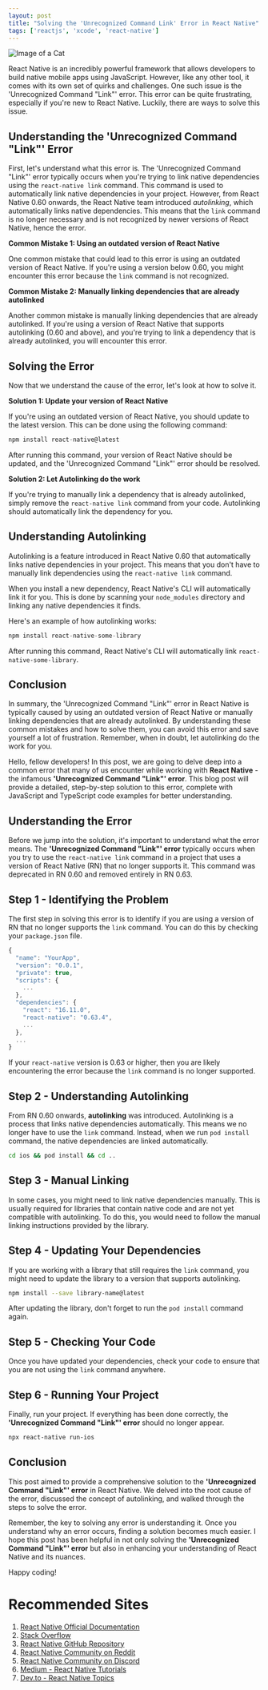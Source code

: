 ```yaml
---
layout: post
title: "Solving the 'Unrecognized Command Link' Error in React Native"
tags: ['reactjs', 'xcode', 'react-native']
---
```


![Image of a Cat](http://source.unsplash.com/1600x900/?cat)

React Native is an incredibly powerful framework that allows developers to build native mobile apps using JavaScript. However, like any other tool, it comes with its own set of quirks and challenges. One such issue is the 'Unrecognized Command "Link"' error. This error can be quite frustrating, especially if you're new to React Native. Luckily, there are ways to solve this issue.

## **Understanding the 'Unrecognized Command "Link"' Error**

First, let's understand what this error is. The 'Unrecognized Command "Link"' error typically occurs when you're trying to link native dependencies using the `react-native link` command. This command is used to automatically link native dependencies in your project. However, from React Native 0.60 onwards, the React Native team introduced _autolinking_, which automatically links native dependencies. This means that the `link` command is no longer necessary and is not recognized by newer versions of React Native, hence the error.

**Common Mistake 1: Using an outdated version of React Native**

One common mistake that could lead to this error is using an outdated version of React Native. If you're using a version below 0.60, you might encounter this error because the `link` command is not recognized.

**Common Mistake 2: Manually linking dependencies that are already autolinked**

Another common mistake is manually linking dependencies that are already autolinked. If you're using a version of React Native that supports autolinking (0.60 and above), and you're trying to link a dependency that is already autolinked, you will encounter this error.

## **Solving the Error**

Now that we understand the cause of the error, let's look at how to solve it.

**Solution 1: Update your version of React Native**

If you're using an outdated version of React Native, you should update to the latest version. This can be done using the following command:

```javascript
npm install react-native@latest
```

After running this command, your version of React Native should be updated, and the 'Unrecognized Command "Link"' error should be resolved.

**Solution 2: Let Autolinking do the work**

If you're trying to manually link a dependency that is already autolinked, simply remove the `react-native link` command from your code. Autolinking should automatically link the dependency for you. 

## **Understanding Autolinking**

Autolinking is a feature introduced in React Native 0.60 that automatically links native dependencies in your project. This means that you don't have to manually link dependencies using the `react-native link` command.

When you install a new dependency, React Native's CLI will automatically link it for you. This is done by scanning your `node_modules` directory and linking any native dependencies it finds.

Here's an example of how autolinking works:

```javascript
npm install react-native-some-library
```

After running this command, React Native's CLI will automatically link `react-native-some-library`.

## **Conclusion**

In summary, the 'Unrecognized Command "Link"' error in React Native is typically caused by using an outdated version of React Native or manually linking dependencies that are already autolinked. By understanding these common mistakes and how to solve them, you can avoid this error and save yourself a lot of frustration. Remember, when in doubt, let autolinking do the work for you.

Hello, fellow developers! In this post, we are going to delve deep into a common error that many of us encounter while working with **React Native** - the infamous **'Unrecognized Command "Link"' error**. This blog post will provide a detailed, step-by-step solution to this error, complete with JavaScript and TypeScript code examples for better understanding. 

## Understanding the Error

Before we jump into the solution, it's important to understand what the error means. The **'Unrecognized Command "Link"' error** typically occurs when you try to use the `react-native link` command in a project that uses a version of React Native (RN) that no longer supports it. This command was deprecated in RN 0.60 and removed entirely in RN 0.63. 

## Step 1 - Identifying the Problem

The first step in solving this error is to identify if you are using a version of RN that no longer supports the `link` command. You can do this by checking your `package.json` file. 

```javascript
{
  "name": "YourApp",
  "version": "0.0.1",
  "private": true,
  "scripts": {
    ...
  },
  "dependencies": {
    "react": "16.11.0",
    "react-native": "0.63.4",
    ...
  },
  ...
}
```

If your `react-native` version is 0.63 or higher, then you are likely encountering the error because the `link` command is no longer supported. 

## Step 2 - Understanding Autolinking

From RN 0.60 onwards, **autolinking** was introduced. Autolinking is a process that links native dependencies automatically. This means we no longer have to use the `link` command. Instead, when we run `pod install` command, the native dependencies are linked automatically.

```bash
cd ios && pod install && cd ..
```

## Step 3 - Manual Linking

In some cases, you might need to link native dependencies manually. This is usually required for libraries that contain native code and are not yet compatible with autolinking. To do this, you would need to follow the manual linking instructions provided by the library.

## Step 4 - Updating Your Dependencies

If you are working with a library that still requires the `link` command, you might need to update the library to a version that supports autolinking. 

```bash
npm install --save library-name@latest
```

After updating the library, don't forget to run the `pod install` command again.

## Step 5 - Checking Your Code

Once you have updated your dependencies, check your code to ensure that you are not using the `link` command anywhere. 

## Step 6 - Running Your Project

Finally, run your project. If everything has been done correctly, the **'Unrecognized Command "Link"' error** should no longer appear.

```bash
npx react-native run-ios
```

## Conclusion

This post aimed to provide a comprehensive solution to the **'Unrecognized Command "Link"' error** in React Native. We delved into the root cause of the error, discussed the concept of autolinking, and walked through the steps to solve the error. 

Remember, the key to solving any error is understanding it. Once you understand why an error occurs, finding a solution becomes much easier. I hope this post has been helpful in not only solving the **'Unrecognized Command "Link"' error** but also in enhancing your understanding of React Native and its nuances.

Happy coding!
# Recommended Sites

1. [React Native Official Documentation](https://reactnative.dev/docs/getting-started)
2. [Stack Overflow](https://stackoverflow.com/questions/tagged/react-native)
3. [React Native GitHub Repository](https://github.com/facebook/react-native)
4. [React Native Community on Reddit](https://www.reddit.com/r/reactnative/)
5. [React Native Community on Discord](https://discord.com/invite/reactiflux)
6. [Medium - React Native Tutorials](https://medium.com/tag/react-native)
7. [Dev.to - React Native Topics](https://dev.to/t/reactnative)
